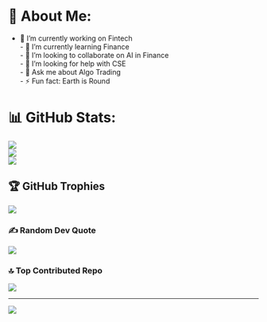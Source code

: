 # 💫 About Me:
- 🔭 I’m currently working on Fintech<br>- 🌱 I’m currently learning Finance <br>- 👯 I’m looking to collaborate on AI in Finance<br>- 🤔 I’m looking for help with CSE<br>- 💬 Ask me about Algo Trading<br>- ⚡ Fun fact: Earth is Round

# 📊 GitHub Stats:
![](https://github-readme-stats.vercel.app/api?username=nasarwaljatin&theme=dark&hide_border=false&include_all_commits=true&count_private=true)<br/>
![](https://github-readme-streak-stats.herokuapp.com/?user=nasarwaljatin&theme=dark&hide_border=false)<br/>
![](https://github-readme-stats.vercel.app/api/top-langs/?username=nasarwaljatin&theme=dark&hide_border=false&include_all_commits=true&count_private=true&layout=compact)

## 🏆 GitHub Trophies
![](https://github-profile-trophy.vercel.app/?username=nasarwaljatin&theme=radical&no-frame=false&no-bg=true&margin-w=4)

### ✍️ Random Dev Quote
![](https://quotes-github-readme.vercel.app/api?type=horizontal&theme=radical)

### 🔝 Top Contributed Repo
![](https://github-contributor-stats.vercel.app/api?username=nasarwaljatin&limit=5&theme=dark&combine_all_yearly_contributions=true)

---
[![](https://visitcount.itsvg.in/api?id=nasarwaljatin&icon=0&color=0)](https://visitcount.itsvg.in)
